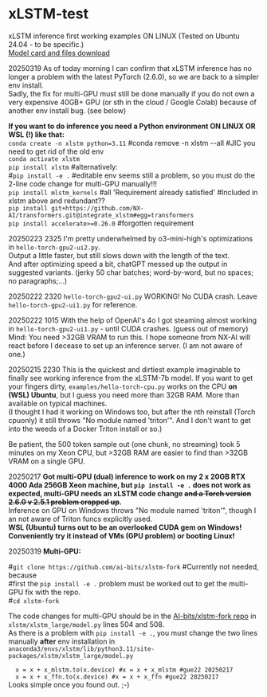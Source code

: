# xLSTM-test
xLSTM inference first working examples ON LINUX (Tested on Ubuntu 24.04 - to be specific.)<br>
[Model card and files download](https://huggingface.co/NX-AI/xLSTM-7b)

20250319 As of today morning I can confirm that xLSTM inference has no longer a problem with the latest PyTorch (2.6.0), so we are back to a simpler env install.<br>
Sadly, the fix for multi-GPU must still be done manually if you do not own a very expensive 40GB+ GPU (or sth in the cloud / Google Colab) because of another env install bug. (see below)

**If you want to do inference you need a Python environment ON LINUX OR WSL (!) like that:**<br>
`conda create -n xlstm python=3.11` #conda remove -n xlstm --all #JIC you need to get rid of the old env<br>
`conda activate xlstm`<br>
`pip install xlstm` #alternatively:<br>
#`pip install -e .` #editable env seems still a problem, so you must do the 2-line code change for multi-GPU manually!!!<br>
`pip install mlstm_kernels` #all 'Requirement already satisfied' #Included in xlstm above and redundant??<br>
`pip install git+https://github.com/NX-AI/transformers.git@integrate_xlstm#egg=transformers`<br>
`pip install accelerate>=0.26.0` #forgotten requirement<br>

20250223 2325 I'm pretty underwhelmed by o3-mini-high's optimizations in `hello-torch-gpu2-ui2.py`.<br>
Output a little faster, but still slows down with the length of the text.<br>
And after optimizing speed a bit, chatGPT messed up the output in suggested variants. (jerky 50 char batches; word-by-word, but no spaces; no paragraphs;...)

20250222 2320 `hello-torch-gpu2-ui.py` WORKING! No CUDA crash. Leave `hello-torch-gpu2-ui1.py` for reference.

20250222 1015 With the help of OpenAI's 4o I got steaming almost working in `hello-torch-gpu2-ui1.py` - until CUDA crashes. (guess out of memory)<br>
Mind: You need >32GB VRAM to run this. I hope someone from NX-AI will react before I decease to set up an inference server. (I am not aware of one.)

20250215 2230 This is the quickest and dirtiest example imaginable to finally see working inference from the xLSTM-7b model.
If you want to get your fingers dirty, `examples/hello-torch-cpu.py` works on the CPU **on (WSL) Ubuntu**, but I guess you need more than 32GB RAM. More than available on typical machines.<br>
(I thought I had it working on Windows too, but after the nth reinstall (Torch cpuonly) it still throws "No module named 'triton'". And I don't want to get into the weeds of a Docker Triton install or so.)

Be patient, the 500 token sample out (one chunk, no streaming) took 5 minutes on my Xeon CPU, but >32GB RAM are easier to find than >32GB VRAM on a single GPU.

20250217 **Got multi-GPU (dual) inference to work on my 2 x 20GB RTX 4000 Ada 256GB Xeon machine, but `pip install -e .` does not work as expected, multi-GPU needs an xLSTM code change ~~and a Torch version 2.6.0 v 2.5.1 problem cropped up~~.**<br>
Inference on GPU on Windows throws "No module named 'triton'", though  I an not aware of Triton funcs explicitly used.<br>
**WSL (Ubuntu) turns out to be an overlooked CUDA gem on Windows! Conveniently try it instead of VMs (GPU problem) or booting Linux!**

20250319 **Multi-GPU:**<br>

#`git clone https://github.com/ai-bits/xlstm-fork` #Currently not needed, because<br>
#first the `pip install -e .` problem must be worked out to get the multi-GPU fix with the repo.<br>
#`cd xlstm-fork`<br>

The code changes for multi-GPU should be in the [AI-bits/xlstm-fork repo](https://github.com/ai-bits/xlstm-fork) in `xlstm/xlstm_large/model.py` lines 504 and 508.<br>
As there is a problem with `pip install -e .`, you must change the two lines manually **after** env installation in<br>
`anaconda3/envs/xlstm/lib/python3.11/site-packages/xlstm/xlstm_large/model.py`

`  x = x + x_mlstm.to(x.device) #x = x + x_mlstm #gue22 20250217`<br>
`  x = x + x_ffn.to(x.device) #x = x + x_ffn #gue22 20250217`<br>
Looks simple once you found out. ;-)